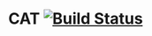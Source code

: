 CAT [![Build Status](https://travis-ci.org/melvrickgoh/CAT.svg?branch=master)](https://travis-ci.org/melvrickgoh/CAT)
===
